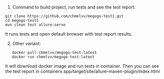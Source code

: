 1. Command to build project, run tests and see the test report:

```
git clone https://github.com/chmelvv/megogo-test1.git
cd megogo-test1
mvn clean test allure:serve
```

It runs tests and open default browser with test report results.

2. Other variant:
```
   docker pull chmelvv/megogo-test:latest
   docker run chmelvv/megogo-test:latest
```
It will download docker image and run tests in container.
Then you can see the test report in containers app/target/site/allure-maven-plugin/index.html

